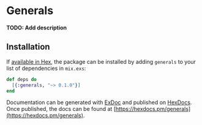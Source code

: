 # Generals

**TODO: Add description**

## Installation

If [available in Hex](https://hex.pm/docs/publish), the package can be installed
by adding `generals` to your list of dependencies in `mix.exs`:

```elixir
def deps do
  [{:generals, "~> 0.1.0"}]
end
```

Documentation can be generated with [ExDoc](https://github.com/elixir-lang/ex_doc)
and published on [HexDocs](https://hexdocs.pm). Once published, the docs can
be found at [https://hexdocs.pm/generals](https://hexdocs.pm/generals).


